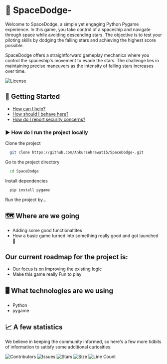 # 🌌 SpaceDodge-

Welcome to SpaceDodge, a simple yet engaging Python Pygame experience. In this game, you take control of a spaceship and navigate through space while avoiding descending stars. The objective is to test your piloting skills by dodging the falling stars and achieving the highest score possible.

SpaceDodge offers a straightforward gameplay mechanics where you control the spaceship's movement to evade the stars. The challenge lies in maintaining precise maneuvers as the intensity of falling stars increases over time.


![License](https://img.shields.io/github/license/Ankursehrawat15/SpaceDodge-?logo=github&style=for-the-badge)

## 🚀 Getting Started

- [How can I help?](./CONTRIBUTING.md)
- [How should I behave here?](./CODE_OF_CONDUCT.md)
- [How do I report security concerns?](./SECURITY.md)

### ▶️ How do I run the project locally

Clone the project

```bash
  git clone https://github.com/Ankursehrawat15/SpaceDodge-.git
```

Go to the project directory

```bash
  cd SpaceDodge
```

Install dependencies

```bash
  pip install pygame
```

Run the project by...

## 🗺️ Where are we going
- Adding some good functionaltites  
- How a basic game turned into something really good and got launched 🚀

## Our current roadmap for the project is:

- Our focus is on Improving the existing logic
- Make this game really Fun to play 

## 🖥️ What technologies are we using

- Python
- pygame

## 📈 A few statistics

We believe in keeping the community informed, so here's a few more tidbits of information to satisfy some additional curiosities:

![Contributors](https://img.shields.io/github/contributors/Ankursehrawat15/SpaceDodge-?logo=github&style=for-the-badge)
![Issues](https://img.shields.io/github/issues/Ankursehrawat15/SpaceDodge-?logo=github&style=for-the-badge)
![Stars](https://img.shields.io/github/stars/Ankursehrawat15/SpaceDodge-?logo=github&style=for-the-badge)
![Size](https://img.shields.io/github/languages/code-size/Ankursehrawat15/SpaceDodge-?logo=github&style=for-the-badge)
![Line Count](https://img.shields.io/tokei/lines/github/Ankursehrawat15/SpaceDodge-?logo=github&style=for-the-badge)
